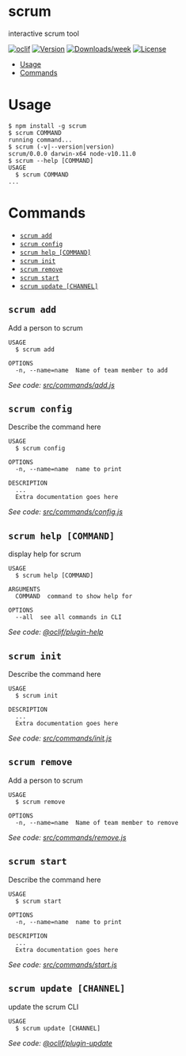 scrum
=====

interactive scrum tool

[![oclif](https://img.shields.io/badge/cli-oclif-brightgreen.svg)](https://oclif.io)
[![Version](https://img.shields.io/npm/v/scrum.svg)](https://npmjs.org/package/scrum)
[![Downloads/week](https://img.shields.io/npm/dw/scrum.svg)](https://npmjs.org/package/scrum)
[![License](https://img.shields.io/npm/l/scrum.svg)](https://github.com/mrslwiseman/scrum-cli/blob/master/package.json)

<!-- toc -->
* [Usage](#usage)
* [Commands](#commands)
<!-- tocstop -->
# Usage
<!-- usage -->
```sh-session
$ npm install -g scrum
$ scrum COMMAND
running command...
$ scrum (-v|--version|version)
scrum/0.0.0 darwin-x64 node-v10.11.0
$ scrum --help [COMMAND]
USAGE
  $ scrum COMMAND
...
```
<!-- usagestop -->
# Commands
<!-- commands -->
* [`scrum add`](#scrum-add)
* [`scrum config`](#scrum-config)
* [`scrum help [COMMAND]`](#scrum-help-command)
* [`scrum init`](#scrum-init)
* [`scrum remove`](#scrum-remove)
* [`scrum start`](#scrum-start)
* [`scrum update [CHANNEL]`](#scrum-update-channel)

## `scrum add`

Add a person to scrum

```
USAGE
  $ scrum add

OPTIONS
  -n, --name=name  Name of team member to add
```

_See code: [src/commands/add.js](https://github.com/mrslwiseman/scrum-cli/blob/v0.0.0/src/commands/add.js)_

## `scrum config`

Describe the command here

```
USAGE
  $ scrum config

OPTIONS
  -n, --name=name  name to print

DESCRIPTION
  ...
  Extra documentation goes here
```

_See code: [src/commands/config.js](https://github.com/mrslwiseman/scrum-cli/blob/v0.0.0/src/commands/config.js)_

## `scrum help [COMMAND]`

display help for scrum

```
USAGE
  $ scrum help [COMMAND]

ARGUMENTS
  COMMAND  command to show help for

OPTIONS
  --all  see all commands in CLI
```

_See code: [@oclif/plugin-help](https://github.com/oclif/plugin-help/blob/v2.1.4/src/commands/help.ts)_

## `scrum init`

Describe the command here

```
USAGE
  $ scrum init

DESCRIPTION
  ...
  Extra documentation goes here
```

_See code: [src/commands/init.js](https://github.com/mrslwiseman/scrum-cli/blob/v0.0.0/src/commands/init.js)_

## `scrum remove`

Add a person to scrum

```
USAGE
  $ scrum remove

OPTIONS
  -n, --name=name  Name of team member to remove
```

_See code: [src/commands/remove.js](https://github.com/mrslwiseman/scrum-cli/blob/v0.0.0/src/commands/remove.js)_

## `scrum start`

Describe the command here

```
USAGE
  $ scrum start

OPTIONS
  -n, --name=name  name to print

DESCRIPTION
  ...
  Extra documentation goes here
```

_See code: [src/commands/start.js](https://github.com/mrslwiseman/scrum-cli/blob/v0.0.0/src/commands/start.js)_

## `scrum update [CHANNEL]`

update the scrum CLI

```
USAGE
  $ scrum update [CHANNEL]
```

_See code: [@oclif/plugin-update](https://github.com/oclif/plugin-update/blob/v1.3.7/src/commands/update.ts)_
<!-- commandsstop -->
